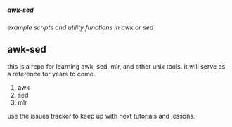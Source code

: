 ##### awk-sed

*example scripts and utility functions in awk or sed*
## awk-sed
this is a repo for learning awk, sed, mlr, and other unix tools.  it will serve as a reference for years to come.

1. awk
2. sed
3. mlr

use the issues tracker to keep up with next tutorials and lessons.